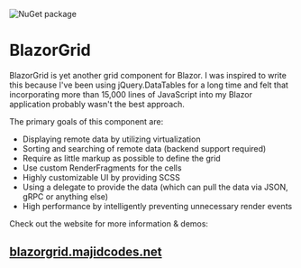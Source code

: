 ![NuGet package](https://img.shields.io/nuget/vpre/Akinzekeel.BlazorGrid)

# BlazorGrid
BlazorGrid is yet another grid component for Blazor. I was inspired to write this because I've been using jQuery.DataTables for a long time and felt that incorporating more than 15,000 lines of JavaScript into my Blazor application probably wasn't the best approach. 

The primary goals of this component are:
- Displaying remote data by utilizing virtualization
- Sorting and searching of remote data (backend support required)
- Require as little markup as possible to define the grid
- Use custom RenderFragments for the cells
- Highly customizable UI by providing SCSS
- Using a delegate to provide the data (which can pull the data via JSON, gRPC or anything else)
- High performance by intelligently preventing unnecessary render events

Check out the website for more information & demos:
## [blazorgrid.majidcodes.net](https://blazorgrid.majidcodes.net/)
